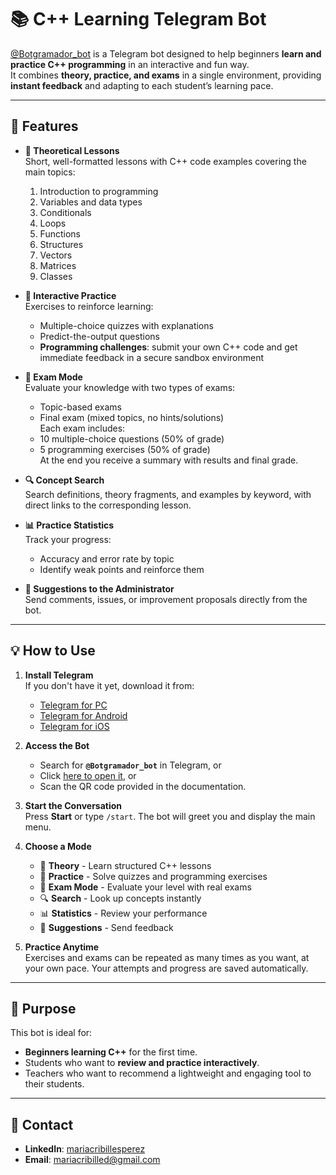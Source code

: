 # 📚 C++ Learning Telegram Bot

[@Botgramador_bot](https://t.me/Botgramador_bot) is a Telegram bot designed to help beginners **learn and practice C++ programming** in an interactive and fun way.  
It combines **theory, practice, and exams** in a single environment, providing **instant feedback** and adapting to each student’s learning pace.

---

## 🚀 Features

- **📖 Theoretical Lessons**  
  Short, well-formatted lessons with C++ code examples covering the main topics:
  1. Introduction to programming  
  2. Variables and data types  
  3. Conditionals  
  4. Loops  
  5. Functions  
  6. Structures  
  7. Vectors  
  8. Matrices  
  9. Classes  

- **📝 Interactive Practice**  
  Exercises to reinforce learning:
  - Multiple-choice quizzes with explanations  
  - Predict-the-output questions  
  - **Programming challenges**: submit your own C++ code and get immediate feedback in a secure sandbox environment  

- **🎯 Exam Mode**  
  Evaluate your knowledge with two types of exams:  
  - Topic-based exams  
  - Final exam (mixed topics, no hints/solutions)  
  Each exam includes:
  - 10 multiple-choice questions (50% of grade)  
  - 5 programming exercises (50% of grade)  
  At the end you receive a summary with results and final grade.  

- **🔍 Concept Search**  
  Search definitions, theory fragments, and examples by keyword, with direct links to the corresponding lesson.  

- **📊 Practice Statistics**  
  Track your progress:
  - Accuracy and error rate by topic  
  - Identify weak points and reinforce them  

- **💬 Suggestions to the Administrator**  
  Send comments, issues, or improvement proposals directly from the bot.  

---

## 💡 How to Use

1. **Install Telegram**  
   If you don't have it yet, download it from:  
   - [Telegram for PC](https://desktop.telegram.org/)  
   - [Telegram for Android](https://play.google.com/store/apps/details?id=org.telegram.messenger)  
   - [Telegram for iOS](https://apps.apple.com/app/telegram-messenger/id686449807)  

2. **Access the Bot**  
   - Search for **`@Botgramador_bot`** in Telegram, or  
   - Click [here to open it](https://t.me/Botgramador_bot), or  
   - Scan the QR code provided in the documentation.  

3. **Start the Conversation**  
   Press **Start** or type `/start`. The bot will greet you and display the main menu.  

4. **Choose a Mode**  
   - 📖 **Theory** - Learn structured C++ lessons  
   - 📝 **Practice** - Solve quizzes and programming exercises  
   - 🎯 **Exam Mode** - Evaluate your level with real exams  
   - 🔍 **Search** - Look up concepts instantly  
   - 📊 **Statistics** - Review your performance  
   - 💬 **Suggestions** - Send feedback  

5. **Practice Anytime**  
   Exercises and exams can be repeated as many times as you want, at your own pace. Your attempts and progress are saved automatically.  

---

## 🎯 Purpose

This bot is ideal for:
- **Beginners learning C++** for the first time.  
- Students who want to **review and practice interactively**.  
- Teachers who want to recommend a lightweight and engaging tool to their students.  

---

## 📩 Contact

- **LinkedIn**: [mariacribillesperez](https://www.linkedin.com/in/mariacribillesperez/)  
- **Email**: mariacribilled@gmail.com  
